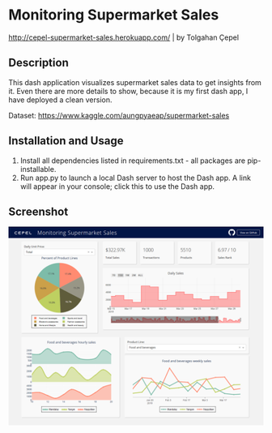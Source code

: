 # Monitoring Supermarket Sales
http://cepel-supermarket-sales.herokuapp.com/ | by Tolgahan Çepel
## Description
This dash application visualizes supermarket sales data to get insights from it. Even there are more details to show, because it is my first dash app, I have deployed a clean version.

Dataset: https://www.kaggle.com/aungpyaeap/supermarket-sales

## Installation and Usage
1. Install all dependencies listed in requirements.txt - all packages are pip-installable.
2. Run app.py to launch a local Dash server to host the Dash app. A link will appear in your console; click this to use the Dash app.

## Screenshot
![demo.png](demo.png)
